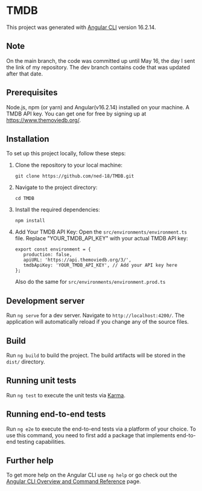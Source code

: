 # TMDB

This project was generated with [Angular CLI](https://github.com/angular/angular-cli) version 16.2.14.

## Note

On the main branch, the code was committed up until May 16, the day I sent the link of my repository. The dev branch contains code that was updated after that date.

## Prerequisites

Node.js, npm (or yarn) and Angular(v16.2.14) installed on your machine.
A TMDB API key. You can get one for free by signing up at https://www.themoviedb.org/.

## Installation

To set up this project locally, follow these steps:

1. Clone the repository to your local machine:

   ```
   git clone https://github.com/ned-18/TMDB.git
   ```

2. Navigate to the project directory:

   ```
   cd TMDB
   ```

3. Install the required dependencies:

   ```
   npm install
   ```

4. Add Your TMDB API Key:
    Open the `src/environments/environment.ts` file.
    Replace "YOUR_TMDB_API_KEY" with your actual TMDB API key:
     ```
    export const environment = {
        production: false,
        apiURL: 'https://api.themoviedb.org/3/',
        tmdbApiKey: 'YOUR_TMDB_API_KEY', // Add your API key here
    };
    ```
    Also do the same for `src/environments/environment.prod.ts`

## Development server

Run `ng serve` for a dev server. Navigate to `http://localhost:4200/`. The application will automatically reload if you change any of the source files.

## Build

Run `ng build` to build the project. The build artifacts will be stored in the `dist/` directory.

## Running unit tests

Run `ng test` to execute the unit tests via [Karma](https://karma-runner.github.io).

## Running end-to-end tests

Run `ng e2e` to execute the end-to-end tests via a platform of your choice. To use this command, you need to first add a package that implements end-to-end testing capabilities.

## Further help

To get more help on the Angular CLI use `ng help` or go check out the [Angular CLI Overview and Command Reference](https://angular.io/cli) page.
